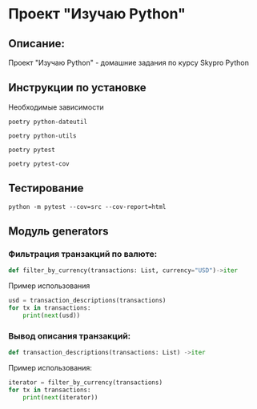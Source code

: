 # Проект "Изучаю Python"

## Описание:

Проект "Изучаю Python" - домашние задания по курсу Skypro Python

## Инструкции по установке

Необходимые зависимости

```poetry python-dateutil```

```poetry python-utils```

```poetry pytest```

```poetry pytest-cov```

## Тестирование
```python -m pytest --cov=src --cov-report=html```

## Модуль generators

### Фильтрация транзакций по валюте:

```python 
def filter_by_currency(transactions: List, currency="USD")->iter
```
Пример использования
```python
usd = transaction_descriptions(transactions)
for tx in transactions:
    print(next(usd))
```

### Вывод описания транзакций:

```python 
def transaction_descriptions(transactions: List) ->iter
```

Пример использования:
```python
iterator = filter_by_currency(transactions)
for tx in transactions:
    print(next(iterator))
```